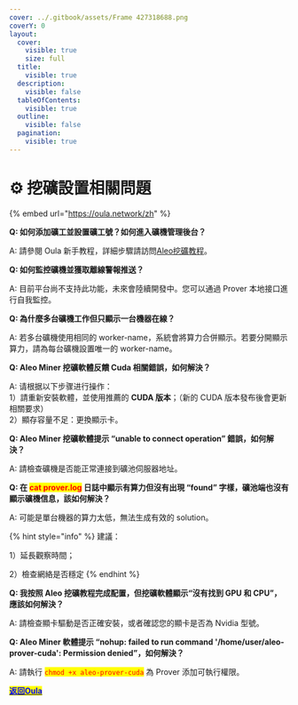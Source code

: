 ```yaml
---
cover: ../.gitbook/assets/Frame 427318688.png
coverY: 0
layout:
  cover:
    visible: true
    size: full
  title:
    visible: true
  description:
    visible: false
  tableOfContents:
    visible: true
  outline:
    visible: false
  pagination:
    visible: true
---
```


# ⚙️ 挖礦設置相關問題

{% embed url="https://oula.network/zh" %}

**Q: 如何添加礦工並設置礦工號？如何進入礦機管理後台？**

A: 請參閱 Oula 新手教程，詳細步驟請訪問[Aleo挖礦教程](../kai-shi-wa-kuang/publish-your-docs.md)。



**Q: 如何監控礦機並獲取離線警報推送？**

A: 目前平台尚不支持此功能，未來會陸續開發中。您可以通過 Prover 本地接口進行自我監控。



**Q: 為什麼多台礦機工作但只顯示一台機器在線？**

A: 若多台礦機使用相同的 worker-name，系統會將算力合併顯示。若要分開顯示算力，請為每台礦機設置唯一的 worker-name。



**Q: Aleo Miner 挖礦軟體反饋 Cuda 相關錯誤，如何解決？**

A: 请根据以下步骤进行操作：\
1）請重新安裝軟體，並使用推薦的 **CUDA 版本**；（新的 CUDA 版本發布後會更新相關要求）\
2）顯存容量不足：更換顯示卡。



**Q: Aleo Miner 挖礦軟體提示 “unable to connect operation” 錯誤，如何解決？**

A: 請檢查礦機是否能正常連接到礦池伺服器地址。



**Q: 在 **<mark style="color:red;">**cat prover.log**</mark>** 日誌中顯示有算力但沒有出現 “found” 字樣，礦池端也沒有顯示礦機信息，該如何解決？**

A: 可能是單台機器的算力太低，無法生成有效的 solution。

{% hint style="info" %}
建議：

1）延長觀察時間；&#x20;

2）檢查網絡是否穩定
{% endhint %}



**Q: 我按照 Aleo 挖礦教程完成配置，但挖礦軟體顯示“沒有找到 GPU 和 CPU”，應該如何解決？**

A: 請檢查顯卡驅動是否正確安裝，或者確認您的顯卡是否為 Nvidia 型號。



**Q: Aleo Miner 軟體提示 “nohup: failed to run command '/home/user/aleo-prover-cuda': Permission denied”，如何解決？**

A: 請執行 <mark style="color:red;">`chmod +x aleo-prover-cuda`</mark> 為 Prover 添加可執行權限。





[<mark style="color:blue;">**返回Oula**</mark>](https://oula.network/zh/login)
